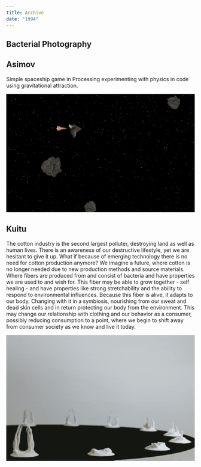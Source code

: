 ```yaml
---
title: Archive 
date: "1994"
---
```


## Bacterial Photography

## Asimov
Simple spaceship game in Processing experimenting with physics in code using gravitational attraction.

![](./asimov.gif)

## Kuitu
The cotton industry is the second largest polluter, destroying land as well as human lives. There is an awareness of our destructive lifestyle, yet we are hesitant to give it up.
What if because of emerging technology there is no need for cotton production anymore? We imagine a future, where cotton is no longer needed due to new production methods and source materials. Where fibers are produced from and consist of bacteria and have properties we are used to and wish for.
This fiber may be able to grow together - self healing - and have properties like strong stretchability and the ability to respond to environmental influences. Because this fiber is alive, it adapts to our body. Changing with it in a symbiosis, nourishing from our sweat and dead skin cells and in return protecting our body from the environment.
This may change our relationship with clothing and our behavior as a consumer, possibly reducing consumption to a point, where we begin to shift away from consumer society as we know and live it today.

![](./kuitu.gif)
